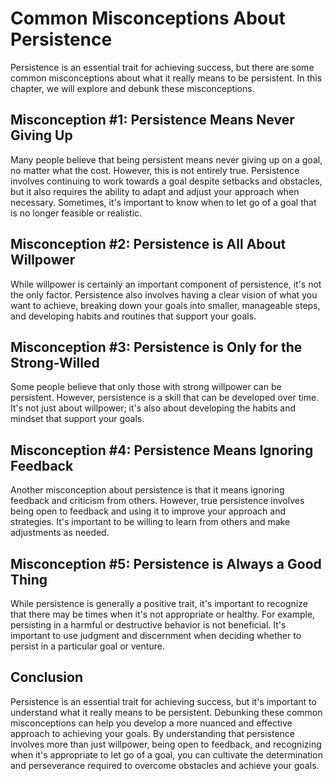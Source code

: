 Common Misconceptions About Persistence
========================================================================

Persistence is an essential trait for achieving success, but there are some common misconceptions about what it really means to be persistent. In this chapter, we will explore and debunk these misconceptions.

Misconception #1: Persistence Means Never Giving Up
---------------------------------------------------

Many people believe that being persistent means never giving up on a goal, no matter what the cost. However, this is not entirely true. Persistence involves continuing to work towards a goal despite setbacks and obstacles, but it also requires the ability to adapt and adjust your approach when necessary. Sometimes, it's important to know when to let go of a goal that is no longer feasible or realistic.

Misconception #2: Persistence is All About Willpower
----------------------------------------------------

While willpower is certainly an important component of persistence, it's not the only factor. Persistence also involves having a clear vision of what you want to achieve, breaking down your goals into smaller, manageable steps, and developing habits and routines that support your goals.

Misconception #3: Persistence is Only for the Strong-Willed
-----------------------------------------------------------

Some people believe that only those with strong willpower can be persistent. However, persistence is a skill that can be developed over time. It's not just about willpower; it's also about developing the habits and mindset that support your goals.

Misconception #4: Persistence Means Ignoring Feedback
-----------------------------------------------------

Another misconception about persistence is that it means ignoring feedback and criticism from others. However, true persistence involves being open to feedback and using it to improve your approach and strategies. It's important to be willing to learn from others and make adjustments as needed.

Misconception #5: Persistence is Always a Good Thing
----------------------------------------------------

While persistence is generally a positive trait, it's important to recognize that there may be times when it's not appropriate or healthy. For example, persisting in a harmful or destructive behavior is not beneficial. It's important to use judgment and discernment when deciding whether to persist in a particular goal or venture.

Conclusion
----------

Persistence is an essential trait for achieving success, but it's important to understand what it really means to be persistent. Debunking these common misconceptions can help you develop a more nuanced and effective approach to achieving your goals. By understanding that persistence involves more than just willpower, being open to feedback, and recognizing when it's appropriate to let go of a goal, you can cultivate the determination and perseverance required to overcome obstacles and achieve your goals.
